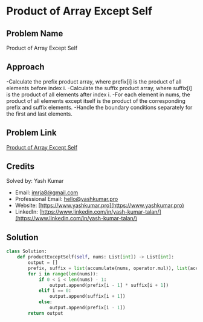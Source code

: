 # Product of Array Except Self

## Problem Name
Product of Array Except Self

## Approach
-Calculate the prefix product array, where prefix[i] is the product of all elements before index i.
-Calculate the suffix product array, where suffix[i] is the product of all elements after index i.
-For each element in nums, the product of all elements except itself is the product of the corresponding prefix and suffix elements.
-Handle the boundary conditions separately for the first and last elements.

## Problem Link
[Product of Array Except Self](https://leetcode.com/problems/product-of-array-except-self/description/?envType=study-plan-v2&envId=top-interview-150)

## Credits
Solved by: Yash Kumar

- Email: imrja8@gmail.com
- Professional Email: hello@yashkumar.pro
- Website: [https://www.yashkumar.pro](https://www.yashkumar.pro)
- LinkedIn: [https://www.linkedin.com/in/yash-kumar-talan/](https://www.linkedin.com/in/yash-kumar-talan/)

## Solution
```python
class Solution:
    def productExceptSelf(self, nums: List[int]) -> List[int]:
        output = []
        prefix, suffix = list(accumulate(nums, operator.mul)), list(accumulate(reversed(nums), operator.mul))[::-1]
        for i in range(len(nums)): 
            if 0 < i < len(nums) - 1:
                output.append(prefix[i - 1] * suffix[i + 1])
            elif i == 0: 
                output.append(suffix[i + 1])
            else:
                output.append(prefix[i - 1])
        return output
